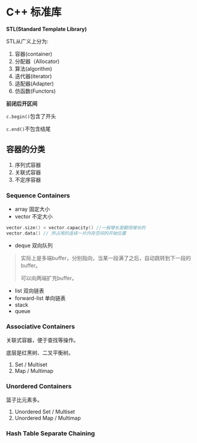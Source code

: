 C++ 标准库
===

**STL(Standard Template Library)**

STL从广义上分为: 

1. 容器(container) 
2. 分配器（Allocator)
3. 算法(algorithm) 
4. 迭代器(iterator)
5. 适配器(Adapter)
6. 仿函数(Functors)

**前闭后开区间**

`c.begin()`包含了开头

`c.end()`不包含结尾

## 容器的分类

1. 序列式容器
2. 关联式容器
3. 不定序容器

### Sequence Containers

- array 固定大小
- vector 不定大小

```cpp
vector.size() < vector.capacity() //一般增长是翻倍增长的
vector.data() // 所占用的连续一片内存空间的开始位置
```

- deque 双向队列

> 实际上是多端buffer，分别指向，当某一段满了之后，自动跳转到下一段的buffer。
>
> 可以向两端扩充buffer。

- list 双向链表
- forward-list 单向链表
- stack
- queue

### Associative Containers

关联式容器，便于查找等操作。

底层是红黑树、二叉平衡树。

1. Set / Multiset
2. Map / Multimap

### Unordered Containers

篮子比元素多。

1. Unordered Set / Multiset
2. Unordered Map / Multimap

### Hash Table Separate Chaining


